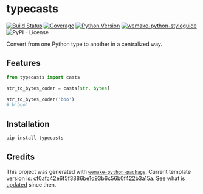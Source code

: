 # typecasts

[![Build Status](https://travis-ci.com/python-platonic/typecasts.svg?branch=master)](https://travis-ci.com/python-platonic/typecasts)
[![Coverage](https://coveralls.io/repos/github/python-platonic/typecasts/badge.svg?branch=master)](https://coveralls.io/github/python-platonic/typecasts?branch=master)
[![Python Version](https://img.shields.io/pypi/pyversions/typecasts.svg)](https://pypi.org/project/typecasts/)
[![wemake-python-styleguide](https://img.shields.io/badge/style-wemake-000000.svg)](https://github.com/wemake-services/wemake-python-styleguide)
![PyPI - License](https://img.shields.io/pypi/l/typecasts)

Convert from one Python type to another in a centralized way.


## Features

```python
from typecasts import casts

str_to_bytes_coder = casts[str, bytes]

str_to_bytes_coder('boo')
# b'boo'
```

## Installation

```bash
pip install typecasts
```


## Credits

This project was generated with [`wemake-python-package`](https://github.com/wemake-services/wemake-python-package). Current template version is: [cf0afc42e6f5f3886be1d93b6c56b0f422b3a15a](https://github.com/wemake-services/wemake-python-package/tree/cf0afc42e6f5f3886be1d93b6c56b0f422b3a15a). See what is [updated](https://github.com/wemake-services/wemake-python-package/compare/cf0afc42e6f5f3886be1d93b6c56b0f422b3a15a...master) since then.
